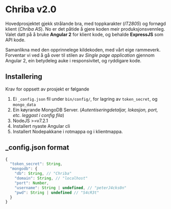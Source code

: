 # Chriba v2.0
Hovedprosjektet gjekk strålande bra, med toppkarakter (_IT2805_) og fornøgd klient (_Chriba AS_).
No er det påtide å gjere koden meir produksjonsvennleg. Valet datt på å bruke **Angular 2** for klient kode,
og behalde **ExpressJS** som API kode.

Samanlikna med den opprinnelege kildekoden, med vårt eige rammeverk. Forventar vi ved å gå over til stilen av _Single page application_ gjennom Angular 2,
ein betydeleg auke i responsivitet, og ryddigare kode.

## Installering
Krav for oppsett av prosjekt er følgande

1. Ei `_config.json` fil under `bin/config/`, for lagring av `token_secret`, og `mongo_data`
2. Ein køyrande MongoDB Server. (_Autentiseringdetaljar, lokasjon, port, etc. leggast i config fila_)
3. NodeJS >=v7.2.1
4. Installert nyaste Angular cli
5. Installert Nodepakkane i rotmappa og i klientmappa.


## _config.json format
```js
{
  "token_secret": String,
  "mongodb": {
    "db": String, // "Chriba"
    "domain": String, // "localhost"
    "port": Number,
    "username": String | undefined, // "peterJ4cks0n"
    "pwd": String | undefined // "S4cR3t"
  }
}
```